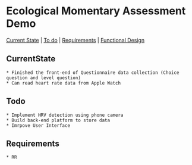 # Ecological Momentary Assessment Demo
[Current State](#CurrentState) | [To do](#Todo) | [Requirements](#Requirements) | [Functional Design]() 

## CurrentState
```
* Finished the front-end of Questionnaire data collection (Choice question and level question)
* Can read heart rate data from Apple Watch
```

## Todo
```
* Implement HRV detection using phone camera
* Build back-end platform to store data
* Imrpove User Interface
```

## Requirements
```
* RR 
```
